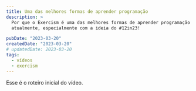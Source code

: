 ```yaml
---
title: Uma das melhores formas de aprender programação
description: >
  Por que o Exercism é uma das melhores formas de aprender programação
  atualmente, especialmente com a ideia do #12in23!

pubDate: "2023-03-20"
createdDate: "2023-03-20"
# updatedDate: 2023-03-20
tags:
  - vídeos
  - exercism
---
```


Esse é o roteiro inicial do vídeo.
